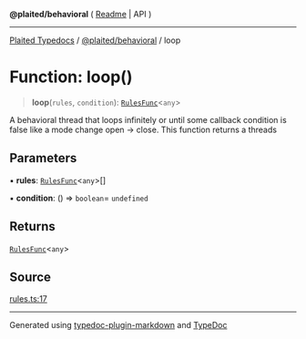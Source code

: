 **@plaited/behavioral** ( [Readme](../README.md) \| API )

***

[Plaited Typedocs](../../../modules.md) / [@plaited/behavioral](../modules.md) / loop

# Function: loop()

> **loop**(`rules`, `condition`): [`RulesFunc`](../type-aliases/RulesFunc.md)\<`any`\>

A behavioral thread that loops infinitely or until some callback condition is false
like a mode change open -> close. This function returns a threads

## Parameters

▪ **rules**: [`RulesFunc`](../type-aliases/RulesFunc.md)\<`any`\>[]

▪ **condition**: () => `boolean`= `undefined`

## Returns

[`RulesFunc`](../type-aliases/RulesFunc.md)\<`any`\>

## Source

[rules.ts:17](https://github.com/plaited/plaited/blob/0d4801d/libs/behavioral/src/rules.ts#L17)

***

Generated using [typedoc-plugin-markdown](https://www.npmjs.com/package/typedoc-plugin-markdown) and [TypeDoc](https://typedoc.org/)
